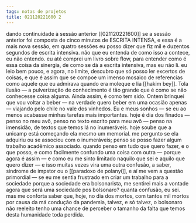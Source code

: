 ```yaml
---
tags: notas de projetos
title: 021120221600 2
---
```

dando continuidade à sessão anterior [[021120221600]]
se a sessão anterior foi composta de cinco minutos de ESCRITA INTENSA, e essa é a mais nova sessão, em quatro sessões eu posso dizer que fiz mil e duzentos segundos de escrita intensiva. não que eu entenda de como isso a contece, eu não entendo. 
eu até comprei um livro sobre flow, para entender como é essa coisa da sinergia, de como se dá a escrita intensiva, mas eu não li. eu leio bem pouco, e agora, no limite, descubro que só posso ler excertos de coisas, e que é assim que se compoe um imenso mosaico de referencias como aquele que eu admirava quando era moleque e lia [[hakim bey]]. Tola ilusão — a pulverização de conhecimento é tão grande que é como se não conhecesse coisa alguma. Ainda assim, é como tem sido.
Ontem brinquei que vou voltar a beber — na verdade quero beber em uma ocasião apenas — viajando pelo chile no vale dos vinhedos. Eu e meus sonhos — se eu ao menos acabasse minhas tarefas mais importantes.
hoje é dia dos finados — penso no meu avô, penso no texto escrito para meu avô — penso na imensidão, de textos que temos lá no inumeráveis. hoje soube que a unicamp está começando ela mesmo um memorial. me pergunto se ela adquiriu ou se associou com o inumeráveis; penso se posso fazer algum trabalho acadêmico associado. quando penso em tudo que quero fazer, e o que posso, e como facilmente confundo uma coisa com outra — porque agora é assim — e como eu me sinto limitado naquilo que sei e aquilo que quero dizer — e isso muitas vezes vira uma outra confusão, a saber, sindrome de impstor ou o [[paradoxo de polanyi]], e aí me vem a questão primordial — se eu me sentia frustrado em criar um trabalho para a sociedade porque a sociedade era bolsonarista, me sentirei mais a vontade agora que será uma sociedade pos bolsonaro?
quanta confusão, eu sei. mas me conforta saber que, hoje, no dia dos mortos, com tantos mil mortos por causa da má condução da pandemia, talvez, e só talvez, o bolsonaro não reeleito tenho uma chance de perceber o tamanho da falta que temos desta humanidade toda perdida. 